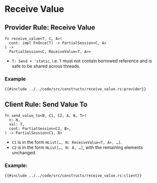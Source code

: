 # Receive Value

## Provider Rule: Receive Value

```rust, noplaypen
fn receive_value<T, C, A>(
  cont: impl FnOnce(T) -> PartialSession<C, A>
) ->
  PartialSession<C, ReceiveValue<T, A>>
```

- `T: Send + 'static`, i.e. `T` must not contain borrowed reference and is safe
  to be shared across threads.

### Example

```rust, noplaypen
{{#include ../../code/src/constructs/receive_value.rs:provider}}
```

## Client Rule: Send Value To

```rust, noplaypen
fn send_value_to<N, C1, C2, A, B, T>(
  n: N,
  val: T,
  cont: PartialSession<C2, B>,
) -> PartialSession<C1, B>
```

- `C1` is in the form `HList[…, N: ReceiveValue<T, A>, …]`.
- `C2` is in the form `HList[…, N: A, …]`, with the remaining elements
  unchanged.

### Example:

```rust, noplaypen
{{#include ../../code/src/constructs/receive_value.rs:client}}
```
